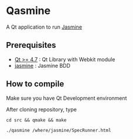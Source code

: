 # Qasmine

A Qt application to run [Jasmine](http://pivotal.github.com/jasmine/)

## Prerequisites

* [Qt >= 4.7](http://qt.nokia.com/) : Qt Library with Webkit module
* [jasmine](http://pivotal.github.com/jasmine/) : Jasmine BDD


## How to compile

Make sure you have Qt Development environment

After cloning repository, type

    cd src && qmake && make 

    ./qasmine /where/jasmine/SpecRunner.html
